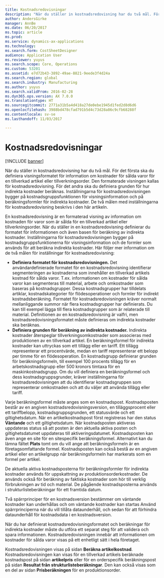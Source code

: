 ```yaml
---
title: Kostnadsredovisningar
description: "När du ställer in kostnadsredovisning har du två mål. För det första ska du definiera visningsformatet för information om kostnader för sålda varor för en tillverkad artikel eller tillverkningsorder. Den formaterade visningen kallas för kostnadsredovisning. För det andra ska du definiera grunden för hur indirekta kostnader beräknas. Inställningarna för kostnadsredovisningen bygger på kostnadsgruppsfunktionen för visningsinformation och på beräkningsformler för indirekta kostnader. De två målen med inställningarna för kostnadsredovisning beskrivs i den här artikeln."
author: AndersGirke
manager: AnnBe
ms.date: 06/20/2017
ms.topic: article
ms.prod: 
ms.service: dynamics-ax-applications
ms.technology: 
ms.search.form: CostSheetDesigner
audience: Application User
ms.reviewer: yuyus
ms.search.scope: Core, Operations
ms.custom: 53201
ms.assetid: e7d72b43-3892-49ae-8821-9eede3f4d24a
ms.search.region: global
ms.search.industry: Manufacturing
ms.author: yuyus
ms.search.validFrom: 2016-02-28
ms.dyn365.ops.version: AX 7.0.0
ms.translationtype: HT
ms.sourcegitcommit: 2771a31b5a4d418a27de0ebe1945d1fed2d8d6d6
ms.openlocfilehash: 3988bd478cfad791b5d4c73d28a86c9cfb68288f
ms.contentlocale: sv-se
ms.lasthandoff: 11/03/2017

---
```


# <a name="costing-sheets"></a>Kostnadsredovisningar

[!INCLUDE [banner](../includes/banner.md)]

När du ställer in kostnadsredovisning har du två mål. För det första ska du definiera visningsformatet för information om kostnader för sålda varor för en tillverkad artikel eller tillverkningsorder. Den formaterade visningen kallas för kostnadsredovisning. För det andra ska du definiera grunden för hur indirekta kostnader beräknas. Inställningarna för kostnadsredovisningen bygger på kostnadsgruppsfunktionen för visningsinformation och på beräkningsformler för indirekta kostnader. De två målen med inställningarna för kostnadsredovisning beskrivs i den här artikeln. 

En kostnadsredovisning är en formaterad visning av information om kostnaden för varor som är sålda för en tillverkad artikel eller tillverkningsorder. När du ställer in en kostnadsredovisning definierar du formatet för informationen och även basen för beräkning av indirekta kostnader. Inställningarna för kostnadsredovisningen bygger på kostnadsgruppsfunktionerna för visningsinformation och de formler som används för att beräkna indirekta kostnader. Här följer mer information om de två målen för inställningar för kostnadsredovisning:
-   **Definiera formatet för kostnadsredovisningen.** Det användardefinierade formatet för en kostnadsredovisning identifierar segmenteringen av kostnaderna som innehåller en tillverkad artikels kostnad för sålda varor. T.ex. informationen om kostnader för sålda varor kan segmenteras till material, arbete och omkostnader som baseras på kostnadsgrupper. Dessa kostnadsgrupper har tilldelats artiklar, kostnadskategorier för flödesoperationer och formler för indirekt kostnadsberäkning. Formatet för kostnadsredovisningen kräver normalt mellanliggande summor när flera kostnadsgrupper har definierats. Du kan till exempel lägga till flera kostnadsgrupper som är relaterade till material. Definitionen av en kostnadsredovisning är valfri, men kostnadsredovisningsformatet måste definieras om indirekta kostnader ska beräknas.
-   **Definiera grunden för beräkning av indirekta kostnader.** Indirekta kostnader återspeglar tillverkningsomkostnader som associeras med produktionen av en tillverkad artikel. En beräkningsformel för indirekta kostnader kan uttryckas som ett tillägg eller en tariff. Ett tillägg representerar ett procentvärde, medan en tariff representerar ett belopp per timme för en flödesoperation. En kostnadsgrupp definierar grunden för beräkningsformeln, till exempel 100 procents tillägg för en arbetskostnadsgrupp eller 500 kronors timtaxa för en maskinkostnadsgrupp. Om du vill definiera en beräkningsformel och dess kostnadsgruppsgrunder, kräver inställningarna för kostnadsredovisningen att du identifierar kostnadsgruppen som representerar omkostnaden och att du väljer att använda tillägg eller tariff.

Varje beräkningsformel måste anges som en kostnadspost. Kostnadsposten består av en angiven kostnadsredovisningsversion, en tilläggsprocent eller ett tariffbelopp, kostnadsgruppsgrunden, ett statusvärde och ett giltighetsdatum. När en artikelkostnadspost först registreras har den status **Väntande** och ett giltighetsdatum. När kostnadsposten aktiveras uppdateras status så att posten är den aktuella aktiva posten och giltighetsdatumet uppdateras till aktiveringsdatumet. Kostnadsposten kan även ange en site för en sitespecifik beräkningsformel. Alternativt kan du lämna fältet **Plats** tomt om du vill ange att beräkningsformeln är en företagsomfattande formel. Kostnadsposten kan också bestå av en angiven artikel eller en artikelgrupp när beräkningsformeln har markerats som en formel per artikel. 

De aktuella aktiva kostnadsposterna för beräkningsformler för indirekta kostnader används för uppskattning av produktionsorderkostnader. De används också för beräkning av faktiska kostnader som hör till verklig förbrukningen av tid och material. De pågående kostnadsposterna används i strukturlisteberäkningar för ett framtida datum. 

Två spärrprinciper för en kostnadsversion bestämmer om väntande kostnader kan underhållas och om väntande kostnader kan startas Använd spärrprinciperna när du vill tillåta dataunderhåll, och sedan för att förhindra dataunderhåll för kostnadsdata i en kostnadsversion. 

När du har definierat kostnadsredovisningsformatet och beräkningar för indirekta kostnader måste du utföra ett separat steg för att validera och spara informationen. Kostnadsredovisningen innebär att informationen om kostnader för sålda varor visas på ett enhetligt sätt i hela företaget. 

Kostnadsredovisningen visas på sidan **Beräkna artikelkostnad**. Kostnadsredovisningen kan visas för en tillverkad artikels beräknade kostnadspost på sidan **artikelpris** eller för en orderspecifik beräkningspost på sidan **Resultat från strukturlisteberäkningar**. Den kan också visas som en del av sidan **Prisberäkningen** för en produktionsorder.







